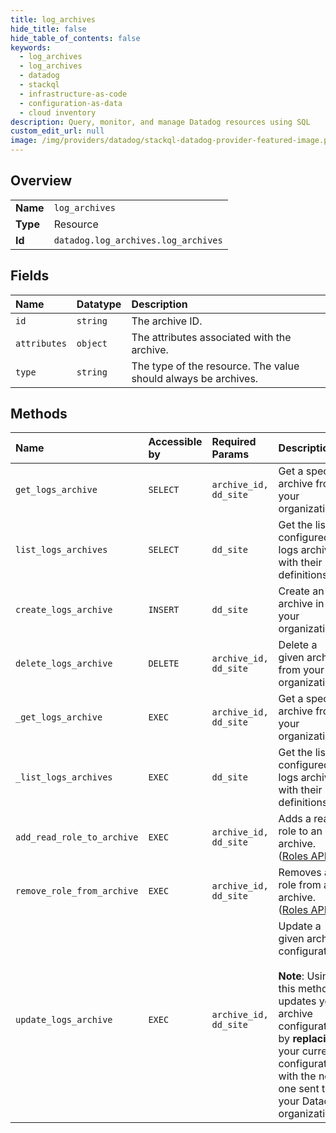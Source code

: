```yaml
---
title: log_archives
hide_title: false
hide_table_of_contents: false
keywords:
  - log_archives
  - log_archives
  - datadog    
  - stackql
  - infrastructure-as-code
  - configuration-as-data
  - cloud inventory
description: Query, monitor, and manage Datadog resources using SQL
custom_edit_url: null
image: /img/providers/datadog/stackql-datadog-provider-featured-image.png
---
```

  
    

## Overview
<table><tbody>
<tr><td><b>Name</b></td><td><code>log_archives</code></td></tr>
<tr><td><b>Type</b></td><td>Resource</td></tr>
<tr><td><b>Id</b></td><td><code>datadog.log_archives.log_archives</code></td></tr>
</tbody></table>

## Fields
| Name | Datatype | Description |
|:-----|:---------|:------------|
| `id` | `string` | The archive ID. |
| `attributes` | `object` | The attributes associated with the archive. |
| `type` | `string` | The type of the resource. The value should always be archives. |
## Methods
| Name | Accessible by | Required Params | Description |
|:-----|:--------------|:----------------|:------------|
| `get_logs_archive` | `SELECT` | `archive_id, dd_site` | Get a specific archive from your organization. |
| `list_logs_archives` | `SELECT` | `dd_site` | Get the list of configured logs archives with their definitions. |
| `create_logs_archive` | `INSERT` | `dd_site` | Create an archive in your organization. |
| `delete_logs_archive` | `DELETE` | `archive_id, dd_site` | Delete a given archive from your organization. |
| `_get_logs_archive` | `EXEC` | `archive_id, dd_site` | Get a specific archive from your organization. |
| `_list_logs_archives` | `EXEC` | `dd_site` | Get the list of configured logs archives with their definitions. |
| `add_read_role_to_archive` | `EXEC` | `archive_id, dd_site` | Adds a read role to an archive. ([Roles API](https://docs.datadoghq.com/api/v2/roles/)) |
| `remove_role_from_archive` | `EXEC` | `archive_id, dd_site` | Removes a role from an archive. ([Roles API](https://docs.datadoghq.com/api/v2/roles/)) |
| `update_logs_archive` | `EXEC` | `archive_id, dd_site` | Update a given archive configuration.<br /><br />**Note**: Using this method updates your archive configuration by **replacing**<br />your current configuration with the new one sent to your Datadog organization. |
